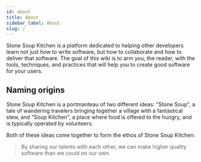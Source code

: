 ```yaml
---
id: about
title: About
sidebar_label: About
slug: /
---
```


Stone Soup Kitchen is a platform dedicated to helping other developers learn
not just how to write software, but how to collaborate and how to deliver that
software. The goal of this wiki is to arm you, the reader, with the tools,
techniques, and practices that will help you to create good software for your
users.

## Naming origins

Stone Soup Kitchen is a portmanteau of two different ideas: "Stone Soup", a
tale of wandering travelers bringing together a village with a fantastical
stew, and "Soup Kitchen", a place where food is offered to the hungry, and is
typically operated by volunteers.

Both of these ideas come together to form the ethos of Stone Soup Kitchen:

> By sharing our talents with each other, we can make higher quality software
> than we could on our own.


